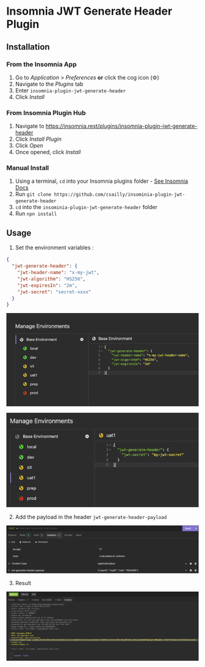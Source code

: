 # Insomnia JWT Generate Header Plugin

## Installation

### From the Insomnia App

1. Go to _Application_ > _Preferences_ **or** click the cog icon (⚙️)
2. Navigate to the _Plugins_ tab
3. Enter `insomnia-plugin-jwt-generate-header`
4. Click _Install_

### From Insomnia Plugin Hub

1. Navigate to https://insomnia.rest/plugins/insomnia-plugin-jwt-generate-header
2. Click _Install Plugin_
3. Click _Open_
4. Once opened, click _Install_

### Manual Install

1. Using a terminal, `cd` into your Insomnia plugins folder - [See Insomnia Docs](https://docs.insomnia.rest/insomnia/introduction-to-plugins)
2. Run `git clone https://github.com/csailly/insominia-plugin-jwt-generate-header`
3. `cd` into the `insominia-plugin-jwt-generate-header` folder
4. Run `npn install`

## Usage

1. Set the environment variables :

```json
{
  "jwt-generate-header": {
    "jwt-header-name": "x-my-jwt",
    "jwt-algorithm": "HS256",
    "jwt-expiresIn": "2m",
    "jwt-secret": "secret-xxxx"
  }
}
```

![A test image](./images/env_vars_1.png)

![A test image](./images/env_vars_2.png)

2. Add the payload in the header `jwt-generate-header-payload`

![A test image](./images/request_headers.png)

3. Result

![A test image](./images/request.png)
